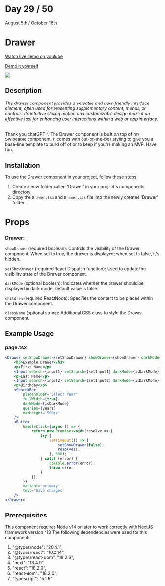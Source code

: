 # Day 29 / 50

August 5th / October 16th

# Drawer
<a href="https://youtu.be/9gqlq7rqHrg" target="_blank">Watch live demo on youtube</a>

<a href="https:/ / 50daysofcomponents.netlify.app/Drawer" target="_blank">Demo it yourself</a>

<a href="https:/ / 50daysofcomponents.netlify.app/Drawer" target="_blank"><img src="https://cdn.discordapp.com/attachments/715319623637270638/1137971069593067540/image.png"/></a>  

## Description 

###### The drawer component provides a versatile and user-friendly interface element, often used for presenting supplementary content, menus, or controls. Its intuitive sliding motion and customizable design make it an effective tool for enhancing user interactions within a web or app interface.

Thank you chatGPT ^. The Drawer component is built on top of my Swipeable component. It comes with out-of-the-box styling to give you a base-line template to build off of or to keep if you're making an MVP. Have fun.

## Installation 

To use the Drawer component in your project, follow these steps:

1. Create a new folder called 'Drawer' in your project's components directory.
2. Copy the `Drawer.tsx` and `Drawer.css` file into the newly created 'Drawer' folder.

# Props 
### Drawer:
`showDrawer` (required boolean): Controls the visibility of the Drawer component. When set to true, the drawer is displayed; when set to false, it's hidden.

`setShowDrawer` (required React Dispatch function): Used to update the visibility state of the Drawer component.

`darkMode` (optional boolean): Indicates whether the drawer should be displayed in dark mode. Default value is false.

`children` (required ReactNode): Specifies the content to be placed within the Drawer component.

`className` (optional string): Additional CSS class to style the Drawer component.

## Example Usage
### page.tsx
```jsx
<Drawer setShowDrawer={setShowDrawer} showDrawer={showDrawer} darkMode={isDarkMode}>
    <h3>Example Drawer</h3>
    <p>First Name</p>
    <Input search={input1} setSearch={setInput1} darkMode={isDarkMode} placeHolder='First Name' />
    <p>Last Name</p>
    <Input search={input2} setSearch={setInput2} darkMode={isDarkMode} placeHolder='Last Name' />
    <p>Birthday</p>
    <SearchBar
        placeholder='Select Year'
        fullWidth={true}
        darkMode={isDarkMode}
        queries={years}
        maxHeight='500px'
    />
    <Button
        handleClick={async () => {
            return new Promise<void>(resolve => {
                try {
                    setTimeout(() => {
                        setShowDrawer(false);
                        resolve();
                    }, 500);
                } catch (error) {
                    console.error(error);
                    throw error
                }
            });
        }}
        variant='primary'
        text='Save changes'
    />
</Drawer>
```

## Prerequisites
This component requires Node v14 or later to work correctly with NextJS framework version ^13
The following dependencies were used for this component:
1. "@types/node": "20.4.1",
2. "@types/react": "18.2.14",
3. "@types/react-dom": "18.2.6",
4. "next": "13.4.9",
5. "react": "18.2.0",
6. "react-dom": "18.2.0",
7. "typescript": "5.1.6"

